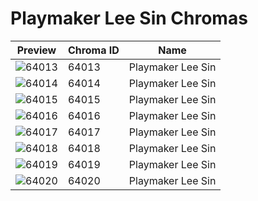 # Playmaker Lee Sin Chromas

| Preview | Chroma ID | Name |
|---------|-----------|------|
| ![64013](https://raw.communitydragon.org/latest/plugins/rcp-be-lol-game-data/global/default/v1/champion-chroma-images/64/64013.png) | 64013 | Playmaker Lee Sin |
| ![64014](https://raw.communitydragon.org/latest/plugins/rcp-be-lol-game-data/global/default/v1/champion-chroma-images/64/64014.png) | 64014 | Playmaker Lee Sin |
| ![64015](https://raw.communitydragon.org/latest/plugins/rcp-be-lol-game-data/global/default/v1/champion-chroma-images/64/64015.png) | 64015 | Playmaker Lee Sin |
| ![64016](https://raw.communitydragon.org/latest/plugins/rcp-be-lol-game-data/global/default/v1/champion-chroma-images/64/64016.png) | 64016 | Playmaker Lee Sin |
| ![64017](https://raw.communitydragon.org/latest/plugins/rcp-be-lol-game-data/global/default/v1/champion-chroma-images/64/64017.png) | 64017 | Playmaker Lee Sin |
| ![64018](https://raw.communitydragon.org/latest/plugins/rcp-be-lol-game-data/global/default/v1/champion-chroma-images/64/64018.png) | 64018 | Playmaker Lee Sin |
| ![64019](https://raw.communitydragon.org/latest/plugins/rcp-be-lol-game-data/global/default/v1/champion-chroma-images/64/64019.png) | 64019 | Playmaker Lee Sin |
| ![64020](https://raw.communitydragon.org/latest/plugins/rcp-be-lol-game-data/global/default/v1/champion-chroma-images/64/64020.png) | 64020 | Playmaker Lee Sin |